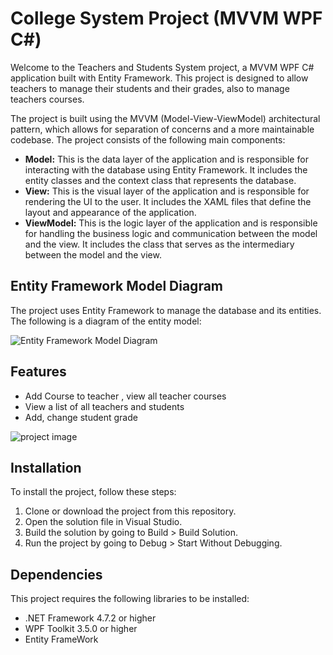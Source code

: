 <h1>College System Project (MVVM WPF C#)</h1>
<p>Welcome to the Teachers and Students System project, a MVVM WPF C# application built with Entity Framework.
This project is designed to allow teachers to manage their students and their grades, also to manage teachers courses.</p>
<p>The project is built using the MVVM (Model-View-ViewModel) architectural pattern,
which allows for separation of concerns and a more maintainable codebase. The project consists of the following main components:</p>
<ul>
  <li><strong>Model:</strong> This is the data layer of the application and is responsible for interacting with the database using Entity Framework. It includes the entity classes and the context class that represents the database.</li>
  <li><strong>View:</strong> This is the visual layer of the application and is responsible for rendering the UI to the user. It includes the XAML files that define the layout and appearance of the application.</li>
  <li><strong>ViewModel:</strong> This is the logic layer of the application and is responsible for handling the business logic and communication between the model and the view. It includes the class that serves as the intermediary between the model and the view.</li>
</ul>
<h2>Entity Framework Model Diagram</h2>
<p>The project uses Entity Framework to manage the database and its entities. The following is a diagram of the entity model:</p>
<img src="https://user-images.githubusercontent.com/113131666/209235850-1e767064-256b-4b73-bfde-6c5114bb05d2.png" alt="Entity Framework Model Diagram" />
<h2>Features</h2>
<ul>
  <li>Add Course to teacher , view all teacher courses</li>
  <li>View a list of all teachers and students</li>
  <li> Add, change student grade </li>
</ul>
<img src="https://user-images.githubusercontent.com/113131666/209237637-33511112-f44b-4bc4-a078-81df1eadecf4.png" alt="project image" />
<h2>Installation</h2>
<p>To install the project, follow these steps:</p>
<ol>
  <li>Clone or download the project from this repository.</li>
  <li>Open the solution file in Visual Studio.</li>
  <li>Build the solution by going to Build &gt; Build Solution.</li>
  <li>Run the project by going to Debug &gt; Start Without Debugging.</li>
</ol>
<h2>Dependencies</h2>
<p>This project requires the following libraries to be installed:</p>
<ul>
  <li>.NET Framework 4.7.2 or higher</li>
  <li>WPF Toolkit 3.5.0 or higher</li>
  <li>Entity FrameWork</li>
</ul>
